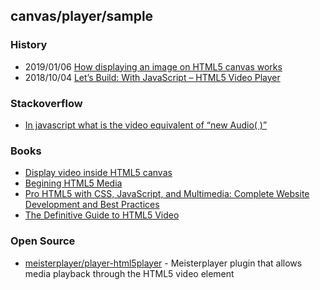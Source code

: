 ## canvas/player/sample

### History
- 2019/01/06 [How displaying an image on HTML5 canvas works](https://www.nashvail.me/blog/canvas-image/)
- 2018/10/04 [Let’s Build: With JavaScript – HTML5 Video Player](https://web-crunch.com/lets-build-with-javascript-html5-video-player/)


### Stackoverflow
- [In javascript what is the video equivalent of “new Audio( )”](https://stackoverflow.com/questions/15286407/in-javascript-what-is-the-video-equivalent-of-new-audio)


### Books
- [Display video inside HTML5 canvas](https://www.tutorialspoint.com/Display-video-inside-HTML5-canvas)
- [Begining HTML5 Media]()
- [Pro HTML5 with CSS, JavaScript, and Multimedia: Complete Website Development and Best Practices]()
- [The Definitive Guide to HTML5 Video]()


### Open Source 
- [meisterplayer/player-html5player](https://github.com/meisterplayer/player-html5player) - Meisterplayer plugin that allows media playback through the HTML5 video element